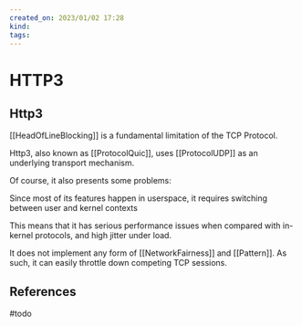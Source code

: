 ```yaml
---
created_on: 2023/01/02 17:28
kind:
tags:
---
```


# HTTP3

## Http3

[[HeadOfLineBlocking]] is a fundamental limitation of the TCP Protocol.

Http3, also known as [[ProtocolQuic]], uses [[ProtocolUDP]] as an underlying transport mechanism.

Of course, it also presents some problems:

Since most of its features happen in userspace, it requires switching between user and kernel contexts

This means that it has serious performance issues when compared with in-kernel protocols, and high jitter under load.

It does not implement any form of [[NetworkFairness]] and [[Pattern]]. As such, it can easily throttle down competing TCP sessions.

## References

#todo